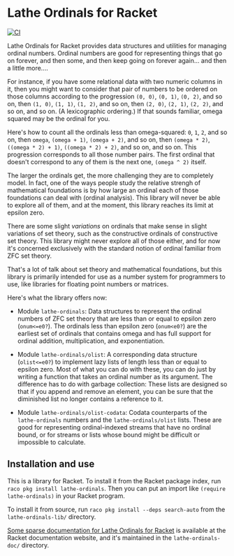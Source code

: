 # Lathe Ordinals for Racket

[![CI](https://github.com/lathe/lathe-ordinals-for-racket/actions/workflows/ci.yml/badge.svg)](https://github.com/lathe/lathe-ordinals-for-racket/actions/workflows/ci.yml)

Lathe Ordinals for Racket provides data structures and utilities for managing ordinal numbers. Ordinal numbers are good for representing things that go on forever, and then some, and then keep going on forever again... and then a little more....

For instance, if you have some relational data with two numeric columns in it, then you might want to consider that pair of numbers to be ordered on those columns according to the progression `(0, 0)`, `(0, 1)`, `(0, 2)`, and so on, then `(1, 0)`, `(1, 1)`, `(1, 2)`, and so on, then `(2, 0)`, `(2, 1)`, `(2, 2)`, and so on, and so on. (A lexicographic ordering.) If that sounds familiar, omega squared may be the ordinal for you.

Here's how to count all the ordinals less than omega-squared: `0`, `1`, `2`, and so on, then `omega`, `(omega + 1)`, `(omega + 2)`, and so on, then `(omega * 2)`, `((omega * 2) + 1)`, `((omega * 2) + 2)`, and so on, and so on. This progression corresponds to all those number pairs. The first ordinal that doesn't correspond to any of them is the next one, `(omega ^ 2)` itself.

The larger the ordinals get, the more challenging they are to completely model. In fact, one of the ways people study the relative strengh of mathematical foundations is by how large an ordinal each of those foundations can deal with (ordinal analysis). This library will never be able to explore all of them, and at the moment, this library reaches its limit at epsilon zero.

There are some slight _variations_ on ordinals that make sense in slight variations of set theory, such as the constructive ordinals of constructive set theory. This library might never explore all of those either, and for now it's concerned exclusively with the standard notion of ordinal familiar from ZFC set theory.

That's a lot of talk about set theory and mathematical foundations, but this library is primarily intended for use as a number system for programmers to use, like libraries for floating point numbers or matrices.

Here's what the library offers now:

* Module `lathe-ordinals`: Data structures to represent the ordinal numbers of ZFC set theory that are less than or equal to epsilon zero (`onum<=e0?`). The ordinals less than epsilon zero (`onum<e0?`) are the earliest set of ordinals that contains omega and has full support for ordinal addition, multiplication, and exponentiation.

* Module `lathe-ordinals/olist`: A corresponding data structure (`olist<=e0?`) to implement lazy lists of length less than or equal to epsilon zero. Most of what you can do with these, you can do just by writing a function that takes an ordinal number as its argument. The difference has to do with garbage collection: These lists are designed so that if you append and remove an element, you can be sure that the diminished list no longer contains a reference to it.

* Module `lathe-ordinals/olist-codata`: Codata counterparts of the `lathe-ordinals` numbers and the `lathe-ordinals/olist` lists. These are good for representing ordinal-indexed streams that have no ordinal bound, or for streams or lists whose bound might be difficult or impossible to calculate.


## Installation and use

This is a library for Racket. To install it from the Racket package index, run `raco pkg install lathe-ordinals`. Then you can put an import like `(require lathe-ordinals)` in your Racket program.

To install it from source, run `raco pkg install --deps search-auto` from the `lathe-ordinals-lib/` directory.

[Some sparse documentation for Lathe Ordinals for Racket](http://docs.racket-lang.org/lathe-ordinals/index.html) is available at the Racket documentation website, and it's maintained in the `lathe-ordinals-doc/` directory.
